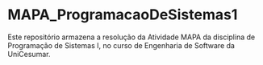 # MAPA_ProgramacaoDeSistemas1
Este repositório armazena a resolução da Atividade MAPA da disciplina de Programação de Sistemas I, no curso de Engenharia de Software da UniCesumar.
